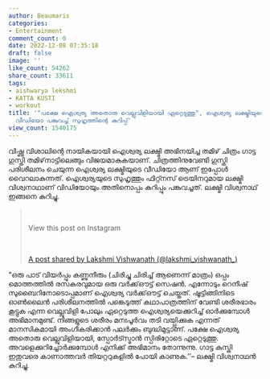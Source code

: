 ```yaml
---
author: Beaumaris
categories:
- Entertainment
comment_count: 0
date: 2022-12-08 07:35:18
draft: false
image: ''
like_count: 54262
share_count: 33611
tags:
- aishwarya lekshmi
- KATTA KUSTI
- workout
title: '"പക്ഷേ ഐശ്വര്യ അതൊരു വെല്ലുവിളിയായി ഏറ്റെടുത്തു", ഐശ്വര്യ ലക്ഷ്മിയുടെ വർക്ഔട്ട്
  വീഡിയോ പങ്കുവച്ച് സുഹൃത്തിന്റെ കുറിപ്പ്'
view_count: 1540175
---
```


വിഷ്ണു വിശാലിന്റെ നായികയായി ഐശ്വര്യ ലക്ഷ്മി അഭിനയിച്ച തമിഴ് ചിത്രം ഗാട്ട ഗുസ്തി തമിഴ്‌നാട്ടിലെങ്ങും വിജയമാകുകയാണ്. ചിത്രത്തിനുവേണ്ടി ഗുസ്തി പരിശീലനം ചെയുന്ന ഐശ്വര്യ ലക്ഷ്മിയുടെ വീഡിയോ ആണ് ഇപ്പോൾ വൈറലാകുന്നത്. ഐശ്വര്യയുടെ സുഹൃത്തും ഫിറ്റ്നസ് ട്രെയിനറുമായ ലക്ഷ്മി വിശ്വനാഥാണ് വിഡിയോയും അതിനൊപ്പം കുറിപ്പും പങ്കുവച്ചത്. ലക്ഷ്മി വിശ്വനാഥ് ഇങ്ങനെ കുറിച്ചു. 

> &nbsp; 
> 
> View this post on Instagram
> 
> &nbsp; 
> 
> [A post shared by Lakshmi Vishwanath (@lakshmi_vishwanath_)](https://www.instagram.com/reel/Cl3lkWjAxz1/?utm_source=ig_embed&utm_campaign=loading)

"ഒരു പാട് വിയർപ്പും കണ്ണുനീരും (ചിരിച്ചു ചിരിച്ച് ആണെന്ന് മാത്രം) ഒപ്പം മൊത്തത്തിൽ രസകരവുമായ ഒരു വർക്ക്ഔട്ട് സെഷൻ. എന്നോടും റെനീഷ് സുബൈറിനോടൊപ്പമാണ് ഐശ്വര്യ വർക്ക്ഔട്ട് ചെയ്തത്. ഷൂട്ടിങ്ങിനിടെ ഓൺലൈൻ പരിശീലനത്തിൽ പങ്കെടുത്ത് കഥാപാത്രത്തിന് വേണ്ടി ശരീരഭാരം കൂട്ടുക എന്ന വെല്ലുവിളി പോലും ഏറ്റെടുത്ത ഐശ്വര്യയെക്കുറിച്ച് ഓർക്കുമ്പോൾ അഭിമാനമുണ്ട്. നിങ്ങളുടെ ശരീരം മനഃപൂർവം തടി വയ്പ്പിക്കുക എന്നത് മാനസികമായി അംഗീകരിക്കാൻ പലർക്കും ബുദ്ധിമുട്ടാണ്. പക്ഷേ ഐശ്വര്യ അതൊരു വെല്ലുവിളിയായി, സ്പോർട്സ്മാൻ സ്പിരിറ്റോടെ ഏറ്റെടുത്തു. അവളെക്കുറിച്ചോർക്കുമ്പോൾ എനിക്ക് അഭിമാനം തോന്നുന്നു. ഗാട്ട കുസ്തി ഇതുവരെ കാണാത്തവർ തിയറ്ററുകളിൽ പോയി കാണുക.’’– ലക്ഷ്മി വിശ്വനാഥൻ കുറിച്ചു. &nbsp;